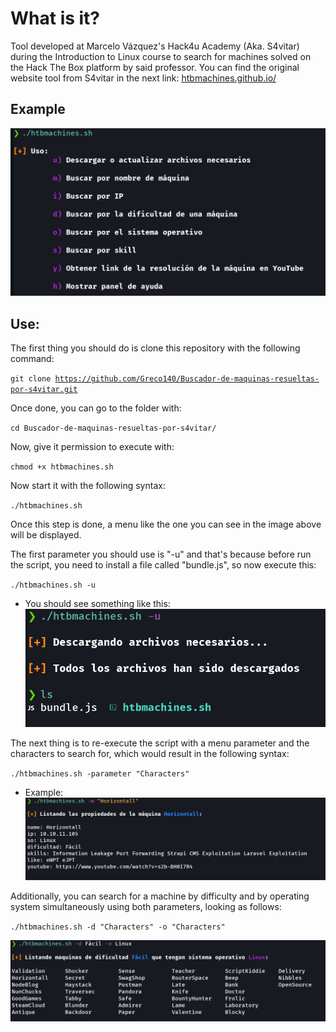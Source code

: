 # What is it?

Tool developed at Marcelo Vázquez's Hack4u Academy (Aka. S4vitar) during the Introduction to Linux course to search for machines solved on the Hack The Box platform by said professor.
You can find the original website tool from S4vitar in the next link:
[htbmachines.github.io/](https://htbmachines.github.io/)

## Example
![Options](/assets/Options.png)

## Use:

The first thing you should do is clone this repository with the following command:

<code>git clone https://github.com/Greco140/Buscador-de-maquinas-resueltas-por-s4vitar.git</code>


Once done, you can go to the folder with:

<code>cd Buscador-de-maquinas-resueltas-por-s4vitar/</code>


Now, give it permission to execute with:

<code>chmod +x htbmachines.sh</code>


Now start it with the following syntax:

<code>./htbmachines.sh</code>

Once this step is done, a menu like the one you can see in the image above will be displayed.

The first parameter you should use is "-u" and that's because before run the script, you need to install a file called "bundle.js", so now execute this: 

<code>./htbmachines.sh -u</code>

* You should see something like this: 
![Options](/assets/Downloaded.png)

The next thing is to re-execute the script with a menu parameter and the characters to search for, which would result in the following syntax:

<code>./htbmachines.sh -parameter "Characters"</code>

* Example:
![Options](/assets/Find%20by%20name%20-m.png)

Additionally, you can search for a machine by difficulty and by operating system simultaneously using both parameters, looking as follows:

<code>./htbmachines.sh -d "Characters" -o "Characters"</code>

![Options](/assets/Difficulty%20and%20SO.png)
